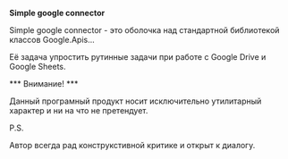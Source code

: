 **Simple google connector**

Simple google connector - это оболочка над стандартной библиотекой классов Google.Apis...

Её задача упростить рутинные задачи при работе с Google Drive и Google Sheets.

*** Внимание! ***

Данный програмный продукт носит исключительно утилитарный характер и ни на что не претендует.



P.S.

Автор всегда рад конструкстивной критике и открыт к диалогу.
